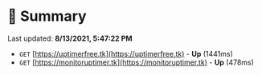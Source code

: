 # 📖 Summary
Last updated: **8/13/2021, 5:47:22 PM**

- `GET` [https://uptimerfree.tk](https://uptimerfree.tk) - **Up** (1441ms)
- `GET` [https://monitoruptimer.tk](https://monitoruptimer.tk) - **Up** (478ms)
